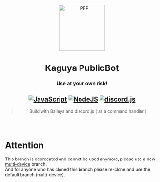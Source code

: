 <div align="center">
<img src="https://telegra.ph/file/fbe3160f0ad0e14abeeeb.jpg" width="150" height="150" border="0" alt="PFP">

# Kaguya PublicBot
### Use at your own risk!

## [![JavaScript](https://img.shields.io/badge/JavaScript-d6cc0f?style=for-the-badge&logo=javascript&logoColor=white)](https://javascript.com) [![NodeJS](https://img.shields.io/badge/Node.js-43853D?style=for-the-badge&logo=node.js&logoColor=white)](https://nodejs.org/) [![discord.js](https://img.shields.io/badge/discord.js-0026a3?style=for-the-badge&logo=discord&logoColor=white)](https://discord.js.org)

> Build with Baileys and discord.js ( as a command handler ) <br />

</div><br />
<br />

# Attention
This branch is deprecated and cannot be used anymore, please use a new [multi-device](https://github.com/FaizBastomi/wbot/tree/multi-device) branch.<br />
And for anyone who has cloned this branch please re-clone and use the default branch (multi-device).
